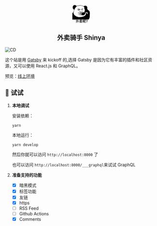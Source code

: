 <p align="center">
  <a href="https://www.gatsbyjs.com">
    <img alt="Gatsby" src="./content/assets/waimai.jpg" width="60" />
  </a>
</p>
<h2 align="center">
  外卖骑手 Shinya 
</h2>

![CD](https://github.com/zhangyouxin/blog/workflows/CD/badge.svg?branch=master)

这个站是用 [Gatsby](https://github.com/gatsbyjs/gatsby-starter-blog) 来 kickoff 的,选择 Gatsby 是因为它有丰富的插件和社区资源，又可以使用 React.js 和 GraphQL。

预览：[线上环境](https://blog.weshinekx.cn)

## 🚀 试试

1. **本地调试**

   安装依赖：

   ```shell
   yarn
   ```

   本地运行：

   ```shell
   yarn develop
   ```

   然后你就可以访问 `http://localhost:8000` 了

   也可以访问 `http://localhost:8000/___graphql`来试试 GraphQL

2. **准备支持的功能**

   - [x] 暗黑模式
   - [x] 标签功能
   - [x] 友链
   - [x] https
   - [ ] RSS Feed
   - [ ] Github Actions
   - [x] Comments
